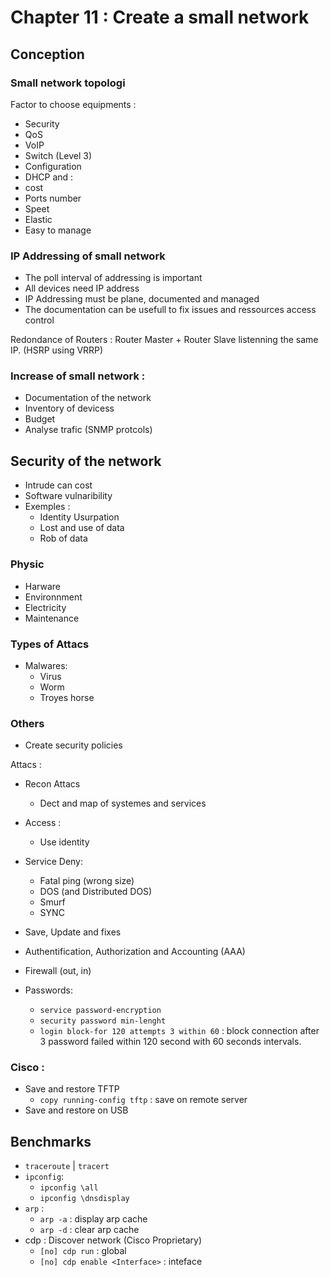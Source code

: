 # Chapter 11 : Create a small network

## Conception

### Small network topologi
Factor to choose equipments :
- Security
- QoS
- VoIP
- Switch (Level 3)
- Configuration
- DHCP
and :
- cost
- Ports number
- Speet
- Elastic
- Easy to manage

### IP Addressing of small network
- The poll interval of addressing is important
- All devices need IP address
- IP Addressing must be plane, documented and managed
- The documentation can be usefull to fix issues and ressources access control

Redondance of Routers :
Router Master + Router Slave listenning the same IP. (HSRP using VRRP)

### Increase of small network :
- Documentation of the network
- Inventory of devicess
- Budget
- Analyse trafic (SNMP protcols)

## Security of the network
- Intrude can cost
- Software vulnaribility
- Exemples :
  - Identity Usurpation
  - Lost and use of data
  - Rob of data

### Physic
- Harware
- Environnment
- Electricity
- Maintenance

### Types of Attacs

- Malwares:
  - Virus
  - Worm
  - Troyes horse


### Others
- Create security policies

Attacs :
- Recon Attacs
  - Dect and map of systemes and services
- Access :
  - Use identity
- Service Deny:
  - Fatal ping (wrong size)
  - DOS (and Distributed DOS)
  - Smurf
  - SYNC

- Save, Update and fixes
- Authentification, Authorization and Accounting (AAA)
- Firewall (out, in)
- Passwords:
  - `service password-encryption`
  - `security password min-lenght`
  - `login block-for 120 attempts 3 within 60` : block connection after 3 password failed within 120 second with 60 seconds intervals.

### Cisco :
- Save and restore TFTP
  - `copy running-config tftp` : save on remote server
- Save and restore on USB

## Benchmarks
- `traceroute` | `tracert`
- `ipconfig`:
  - `ipconfig \all`
  - `ipconfig \dnsdisplay`
- `arp` :
  - `arp -a` : display arp cache
  - `arp -d` : clear arp cache
- cdp : Discover network (Cisco Proprietary)
  - `[no] cdp run` : global
  - `[no] cdp enable <Interface>` : inteface
